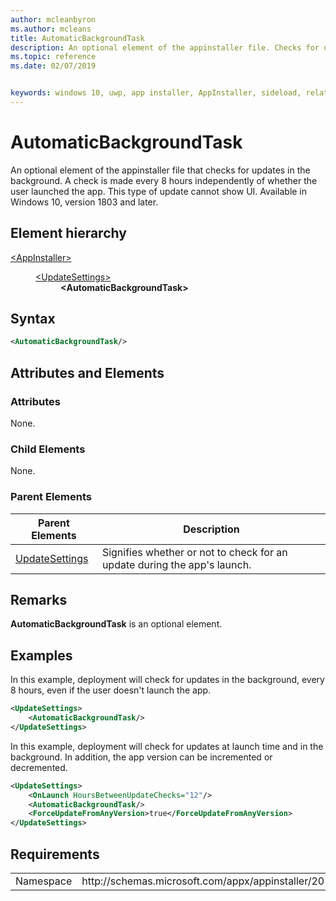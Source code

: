 ```yaml
---
author: mcleanbyron
ms.author: mcleans
title: AutomaticBackgroundTask
description: An optional element of the appinstaller file. Checks for updates in the background. 
ms.topic: reference
ms.date: 02/07/2019


keywords: windows 10, uwp, app installer, AppInstaller, sideload, related set, optional packages
---
```


# AutomaticBackgroundTask

An optional element of the appinstaller file that checks for updates in the background. A check is made every 8 hours independently of whether the user launched the app. This type of update cannot show UI. Available in Windows 10, version 1803 and later.

## Element hierarchy

<dl>
<dt><a href="element-appinstaller.md">&lt;AppInstaller&gt;</a></dt>
<dd>
    <dl>
        <dt><a href="element-update-settings.md">&lt;UpdateSettings&gt;</a></dt>
            <dd><b>&lt;AutomaticBackgroundTask&gt;</b></dd>
    </dl>
</dd>
</dl>

## Syntax
``` xml 
<AutomaticBackgroundTask/>
```

## Attributes and Elements

### Attributes

None.


### Child Elements

None.

### Parent Elements

| Parent Elements | Description |
|-----------------|-------------|
| [UpdateSettings](element-update-settings.md) | Signifies whether or not to check for an update during the app's launch. |

## Remarks
**AutomaticBackgroundTask** is an optional element. 

## Examples

In this example, deployment will check for updates in the background, every 8 hours, even if the user doesn't launch the app.

``` xml  
<UpdateSettings>
    <AutomaticBackgroundTask/>
</UpdateSettings>
```

In this example, deployment will check for updates at launch time and in the background. In addition, the app version can be incremented or decremented.

``` xml  
<UpdateSettings>
    <OnLaunch HoursBetweenUpdateChecks="12"/>
    <AutomaticBackgroundTask/>
    <ForceUpdateFromAnyVersion>true</ForceUpdateFromAnyVersion>
</UpdateSettings>
```


## Requirements
<table>
    <tbody>
        <tr>
            <td>Namespace</td>
            <td> http://schemas.microsoft.com/appx/appinstaller/2017/2  </td>
        </tr>
    </tbody>
</table>
